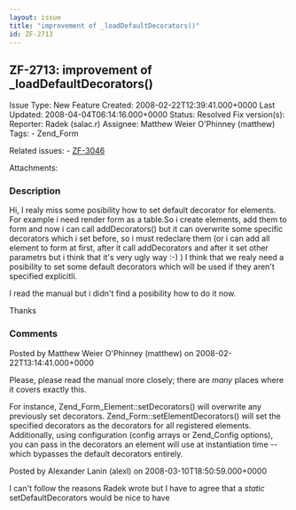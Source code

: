 ```yaml
---
layout: issue
title: "improvement of _loadDefaultDecorators()"
id: ZF-2713
---
```


ZF-2713: improvement of \_loadDefaultDecorators()
-------------------------------------------------

 Issue Type: New Feature Created: 2008-02-22T12:39:41.000+0000 Last Updated: 2008-04-04T06:14:16.000+0000 Status: Resolved Fix version(s): 
 Reporter:  Radek (salac.r)  Assignee:  Matthew Weier O'Phinney (matthew)  Tags: - Zend\_Form
 
 Related issues: - [ZF-3046](/issues/browse/ZF-3046)
 
 Attachments: 
### Description

Hi, I realy miss some posibility how to set default decorator for elements. For example i need render form as a table.So i create elements, add them to form and now i can call addDecorators() but it can overwrite some specific decorators which i set before, so i must redeclare them (or i can add all element to form at first, after it call addDecorators and after it set other parametrs but i think that it's very ugly way :-) ) I think that we realy need a posibility to set some default decorators which will be used if they aren't specified explicitli.

I read the manual but i didn't find a posibility how to do it now.

Thanks

 

 

### Comments

Posted by Matthew Weier O'Phinney (matthew) on 2008-02-22T13:14:41.000+0000

Please, please read the manual more closely; there are _many_ places where it covers exactly this.

For instance, Zend\_Form\_Element::setDecorators() will overwrite any previously set decorators. Zend\_Form::setElementDecorators() will set the specified decorators as the decorators for all registered elements. Additionally, using configuration (config arrays or Zend\_Config options), you can pass in the decorators an element will use at instantiation time -- which bypasses the default decorators entirely.

 

 

Posted by Alexander Lanin (alexl) on 2008-03-10T18:50:59.000+0000

I can't follow the reasons Radek wrote but I have to agree that a _static_ setDefaultDecorators would be nice to have

 

 